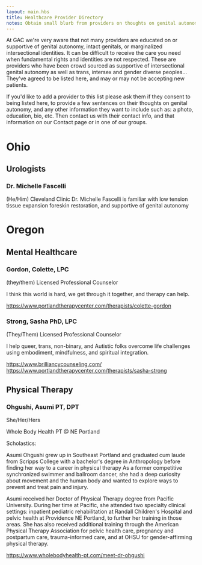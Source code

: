 ```yaml
---
layout: main.hbs
title: Healthcare Provider Directory
notes: Obtain small blurb from providers on thoughts on genital autonomy
---
```

At GAC we're very aware that not many providers are educated on or supportive of genital autonomy, intact genitals, or marginalized intersectional identities. It can be difficult to receive the care you need when fundamental rights and identities are not respected.  These are providers who have been crowd sourced as supportive of intersectional genital autonomy as well as trans, intersex and gender diverse peoples...  They've agreed to be listed here, and may or may not be accepting new patients. 

If you'd like to add a provider to this list please ask them if they consent to being listed here, to provide a few sentences on their thoughts on genital autonomy, and any other information they want to include such as: a photo, education, bio, etc.  Then contact us with their contact info, and that information on our Contact page or in one of our groups.

# Ohio
## Urologists 
### Dr. Michelle Fascelli 
(He/Him)
Cleveland Clinic
Dr. Michelle Fascelli is familiar with low tension tissue expansion foreskin restoration, and supportive of genital autonomy

<!--Obtain Clarification on provider consent & info from 561783574060072970 @redfoxxo on discord-->

# Oregon
## Mental Healthcare

### Gordon, Colette, LPC
(they/them)
Licensed Professional Counselor

I think this world is hard, we get through it together, and therapy can help.

https://www.portlandtherapycenter.com/therapists/colette-gordon

### Strong, Sasha PhD, LPC
(They/Them)
Licensed Professional Counselor

I help queer, trans, non-binary, and Autistic folks overcome life challenges using embodiment, mindfulness, and spiritual integration.

https://www.brilliancycounseling.com/
https://www.portlandtherapycenter.com/therapists/sasha-strong

## Physical Therapy
### Ohgushi, Asumi  PT, DPT
She/Her/Hers

Whole Body Health PT @ NE Portland

Scholastics:

Asumi Ohgushi grew up in Southeast Portland and graduated cum laude from Scripps College with a bachelor's degree in Anthropology before finding her way to a career in physical therapy As a former competitive synchronized swimmer and ballroom dancer, she had a deep curiosity about movement and the human body and wanted to explore ways to prevent and treat pain and injury. 

Asumi received her Doctor of Physical Therapy degree from Pacific University. During her time at Pacific, she attended two specialty clinical settings: inpatient pediatric rehabilitation at Randall Children's Hospital and pelvic health at Providence NE Portland, to further her training in those areas. She has also received additional training through the American Physical Therapy Association for pelvic health care, pregnancy and postpartum care, trauma-informed care, and at OHSU for gender-affirming physical therapy.

https://www.wholebodyhealth-pt.com/meet-dr-ohgushi
